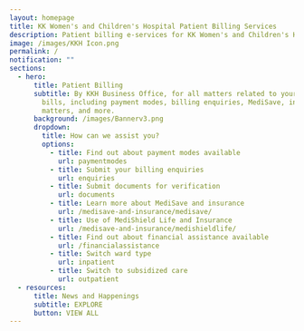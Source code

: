 ```yaml
---
layout: homepage
title: KK Women's and Children's Hospital Patient Billing Services
description: Patient billing e-services for KK Women's and Children's Hospital, Singapore
image: /images/KKH Icon.png
permalink: /
notification: ""
sections:
  - hero:
      title: Patient Billing
      subtitle: By KKH Business Office, for all matters related to your hospital
        bills, including payment modes, billing enquiries, MediSave, insurance
        matters, and more.
      background: /images/Bannerv3.png
      dropdown:
        title: How can we assist you?
        options:
          - title: Find out about payment modes available
            url: paymentmodes
          - title: Submit your billing enquiries
            url: enquiries
          - title: Submit documents for verification
            url: documents
          - title: Learn more about MediSave and insurance
            url: /medisave-and-insurance/medisave/
          - title: Use of MediShield Life and Insurance
            url: /medisave-and-insurance/medishieldlife/
          - title: Find out about financial assistance available
            url: /financialassistance
          - title: Switch ward type
            url: inpatient
          - title: Switch to subsidized care
            url: outpatient
  - resources:
      title: News and Happenings
      subtitle: EXPLORE
      button: VIEW ALL
---
```

